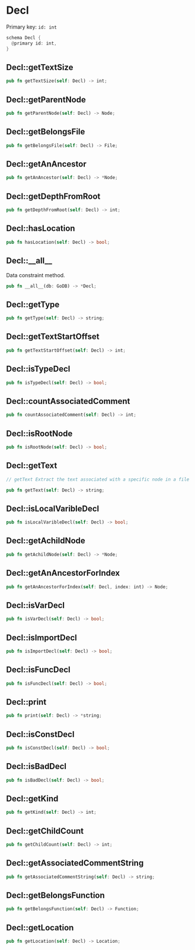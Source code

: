 # Decl

Primary key: `id: int`

```rust
schema Decl {
  @primary id: int,
}
```
## Decl::getTextSize

```rust
pub fn getTextSize(self: Decl) -> int;
```
## Decl::getParentNode

```rust
pub fn getParentNode(self: Decl) -> Node;
```
## Decl::getBelongsFile

```rust
pub fn getBelongsFile(self: Decl) -> File;
```
## Decl::getAnAncestor

```rust
pub fn getAnAncestor(self: Decl) -> *Node;
```
## Decl::getDepthFromRoot

```rust
pub fn getDepthFromRoot(self: Decl) -> int;
```
## Decl::hasLocation

```rust
pub fn hasLocation(self: Decl) -> bool;
```
## Decl::\_\_all\_\_

Data constraint method.

```rust
pub fn __all__(db: GoDB) -> *Decl;
```
## Decl::getType

```rust
pub fn getType(self: Decl) -> string;
```
## Decl::getTextStartOffset

```rust
pub fn getTextStartOffset(self: Decl) -> int;
```
## Decl::isTypeDecl

```rust
pub fn isTypeDecl(self: Decl) -> bool;
```
## Decl::countAssociatedComment

```rust
pub fn countAssociatedComment(self: Decl) -> int;
```
## Decl::isRootNode

```rust
pub fn isRootNode(self: Decl) -> bool;
```
## Decl::getText

```java
// getText Extract the text associated with a specific node in a file
```
```rust
pub fn getText(self: Decl) -> string;
```
## Decl::isLocalVaribleDecl

```rust
pub fn isLocalVaribleDecl(self: Decl) -> bool;
```
## Decl::getAchildNode

```rust
pub fn getAchildNode(self: Decl) -> *Node;
```
## Decl::getAnAncestorForIndex

```rust
pub fn getAnAncestorForIndex(self: Decl, index: int) -> Node;
```
## Decl::isVarDecl

```rust
pub fn isVarDecl(self: Decl) -> bool;
```
## Decl::isImportDecl

```rust
pub fn isImportDecl(self: Decl) -> bool;
```
## Decl::isFuncDecl

```rust
pub fn isFuncDecl(self: Decl) -> bool;
```
## Decl::print

```rust
pub fn print(self: Decl) -> *string;
```
## Decl::isConstDecl

```rust
pub fn isConstDecl(self: Decl) -> bool;
```
## Decl::isBadDecl

```rust
pub fn isBadDecl(self: Decl) -> bool;
```
## Decl::getKind

```rust
pub fn getKind(self: Decl) -> int;
```
## Decl::getChildCount

```rust
pub fn getChildCount(self: Decl) -> int;
```
## Decl::getAssociatedCommentString

```rust
pub fn getAssociatedCommentString(self: Decl) -> string;
```
## Decl::getBelongsFunction

```rust
pub fn getBelongsFunction(self: Decl) -> Function;
```
## Decl::getLocation

```rust
pub fn getLocation(self: Decl) -> Location;
```
